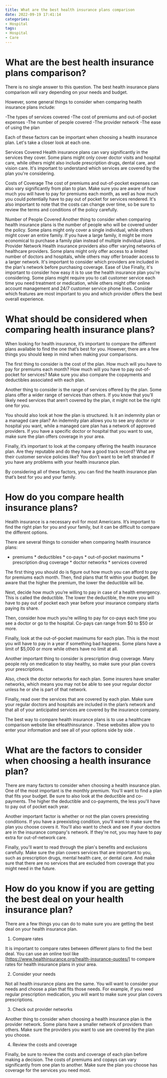 ```yaml
---
title: What are the best health insurance plans comparison
date: 2022-09-19 17:41:14
categories:
- Hospital
tags:
- Hospital
- Care
---
```



#  What are the best health insurance plans comparison?

There is no single answer to this question. The best health insurance plans comparison will vary depending on your needs and budget.

However, some general things to consider when comparing health insurance plans include:

-The types of services covered
-The cost of premiums and out-of-pocket expenses
-The number of people covered
-The provider network
-The ease of using the plan

Each of these factors can be important when choosing a health insurance plan. Let's take a closer look at each one.

Services Covered
Health insurance plans can vary significantly in the services they cover. Some plans might only cover doctor visits and hospital care, while others might also include prescription drugs, dental care, and vision care. It's important to understand which services are covered by the plan you're considering.

Costs of Coverage
The cost of premiums and out-of-pocket expenses can also vary significantly from plan to plan. Make sure you are aware of how much you will have to pay for premiums each month, as well as how much you could potentially have to pay out of pocket for services rendered. It's also important to note that the costs can change over time, so be sure to review the terms and conditions of the policy carefully. 

Number of People Covered
Another thing to consider when comparing health insurance plans is the number of people who will be covered under the policy. Some plans might only cover a single individual, while others might cover an entire family. If you have a large family, it might be more economical to purchase a family plan instead of multiple individual plans.  
Provider Network Health insurance providers also offer varying networks of healthcare providers. Some plans might only offer access to a limited number of doctors and hospitals, while others may offer broader access to a larger network. It's important to consider which providers are included in the plan's network before purchasing coverage.   Ease of Use Finally, it's important to consider how easy it is to use the health insurance plan you're considering. Some plans might require you to call customer service each time you need treatment or medication, while others might offer online account management and 24/7 customer service phone lines. Consider which features are most important to you and which provider offers the best overall experience.

#  What should be considered when comparing health insurance plans?

When looking for health insurance, it’s important to compare the different plans available to find the one that’s best for you. However, there are a few things you should keep in mind when making your comparisons.

The first thing to consider is the cost of the plan. How much will you have to pay for premiums each month? How much will you have to pay out-of-pocket for services? Make sure you also compare the copayments and deductibles associated with each plan.

Another thing to consider is the range of services offered by the plan. Some plans offer a wider range of services than others. If you know that you’ll likely need services that aren’t covered by the plan, it might not be the right one for you.

You should also look at how the plan is structured. Is it an indemnity plan or a managed care plan? An indemnity plan allows you to see any doctor or hospital you want, while a managed care plan has a network of approved providers. If you have a specific doctor or hospital that you want to use, make sure the plan offers coverage in your area.

Finally, it’s important to look at the company offering the health insurance plan. Are they reputable and do they have a good track record? What are their customer service policies like? You don’t want to be left stranded if you have any problems with your health insurance plan.

By considering all of these factors, you can find the health insurance plan that’s best for you and your family.

#  How do you compare health insurance plans?

Health insurance is a necessary evil for most Americans. It’s important to find the right plan for you and your family, but it can be difficult to compare the different options. 

There are several things to consider when comparing health insurance plans:

* premiums * deductibles * co-pays * out-of-pocket maximums * prescription drug coverage * doctor networks * services covered

The first thing you should do is figure out how much you can afford to pay for premiums each month. Then, find plans that fit within your budget. Be aware that the higher the premium, the lower the deductible will be. 

Next, decide how much you’re willing to pay in case of a health emergency. This is called the deductible. The lower the deductible, the more you will have to pay out of pocket each year before your insurance company starts paying its share. 

Then, consider how much you’re willing to pay for co-pays each time you see a doctor or go to the hospital. Co-pays can range from $0 to $50 or more. 

Finally, look at the out-of-pocket maximums for each plan. This is the most you will have to pay in a year if something bad happens. Some plans have a limit of $5,000 or more while others have no limit at all. 

Another important thing to consider is prescription drug coverage. Many people rely on medication to stay healthy, so make sure your plan covers your prescriptions. 

Also, check the doctor networks for each plan. Some insurers have smaller networks, which means you may not be able to see your regular doctor unless he or she is part of that network. 

Finally, read over the services that are covered by each plan. Make sure your regular doctors and hospitals are included in the plan’s network and that all of your anticipated services are covered by the insurance company. 

The best way to compare health insurance plans is to use a healthcare comparison website like eHealthinsurance . These websites allow you to enter your information and see all of your options side by side .

#  What are the factors to consider when choosing a health insurance plan?

There are many factors to consider when choosing a health insurance plan. One of the most important is the monthly premium. You'll want to find a plan that fits your budget. Be sure to also look at the deductible and co-payments. The higher the deductible and co-payments, the less you'll have to pay out of pocket each year.

Another important factor is whether or not the plan covers preexisting conditions. If you have a preexisting condition, you'll want to make sure the plan you choose covers it. You'll also want to check and see if your doctors are in the insurance company's network. If they're not, you may have to pay extra for out-of-network care.

Finally, you'll want to read through the plan's benefits and exclusions carefully. Make sure the plan covers services that are important to you, such as prescription drugs, mental health care, or dental care. And make sure that there are no services that are excluded from coverage that you might need in the future.

#  How do you know if you are getting the best deal on your health insurance plan?

There are a few things you can do to make sure you are getting the best deal on your health insurance plan.

1. Compare rates

It is important to compare rates between different plans to find the best deal. You can use an online tool like [https://www.healthinsurance.org/health-insurance-quotes/] to compare rates for health insurance plans in your area.

2. Consider your needs

Not all health insurance plans are the same. You will want to consider your needs and choose a plan that fits those needs. For example, if you need regular prescription medication, you will want to make sure your plan covers prescriptions.

3. Check out provider networks

Another thing to consider when choosing a health insurance plan is the provider network. Some plans have a smaller network of providers than others. Make sure the providers you want to use are covered by the plan you choose.

4. Review the costs and coverage

Finally, be sure to review the costs and coverage of each plan before making a decision. The costs of premiums and copays can vary significantly from one plan to another. Make sure the plan you choose has coverage for the services you need most.